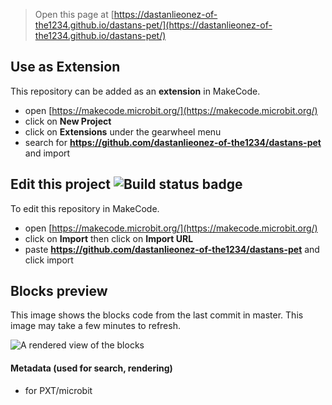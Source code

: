 
> Open this page at [https://dastanlieonez-of-the1234.github.io/dastans-pet/](https://dastanlieonez-of-the1234.github.io/dastans-pet/)

## Use as Extension

This repository can be added as an **extension** in MakeCode.

* open [https://makecode.microbit.org/](https://makecode.microbit.org/)
* click on **New Project**
* click on **Extensions** under the gearwheel menu
* search for **https://github.com/dastanlieonez-of-the1234/dastans-pet** and import

## Edit this project ![Build status badge](https://github.com/dastanlieonez-of-the1234/dastans-pet/workflows/MakeCode/badge.svg)

To edit this repository in MakeCode.

* open [https://makecode.microbit.org/](https://makecode.microbit.org/)
* click on **Import** then click on **Import URL**
* paste **https://github.com/dastanlieonez-of-the1234/dastans-pet** and click import

## Blocks preview

This image shows the blocks code from the last commit in master.
This image may take a few minutes to refresh.

![A rendered view of the blocks](https://github.com/dastanlieonez-of-the1234/dastans-pet/raw/master/.github/makecode/blocks.png)

#### Metadata (used for search, rendering)

* for PXT/microbit
<script src="https://makecode.com/gh-pages-embed.js"></script><script>makeCodeRender("{{ site.makecode.home_url }}", "{{ site.github.owner_name }}/{{ site.github.repository_name }}");</script>
